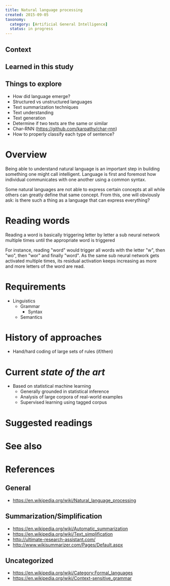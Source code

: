 ```yaml
---
title: Natural language processing
created: 2015-09-05
taxonomy:
  category: [Artificial General Intelligence]
  status: in progress
---
```

## Context

## Learned in this study

## Things to explore

* How did language emerge?
* Structured vs unstructured languages
* Text summarization techniques
* Text understanding
* Text generation
* Determine if two texts are the same or similar
* Char-RNN (https://github.com/karpathy/char-rnn)
* How to properly classify each type of sentence?

# Overview

Being able to understand natural language is an important step in building something one might call intelligent. Language is first and foremost how individual communicates with one another using a common syntax.

Some natural languages are not able to express certain concepts at all while others can greatly define that same concept. From this, one will obviously ask: is there such a thing as a language that can express everything?

# Reading words

Reading a word is basically triggering letter by letter a sub neural network multiple times until the appropriate word is triggered

For instance, reading "word" would trigger all words with the letter "w", then "wo", then "wor" and finally "word". As the same sub neural network gets activated multiple times, its residual activation keeps increasing as more and more letters of the word are read.

# Requirements

* Linguistics
	* Grammar
		* Syntax
	* Semantics

# History of approaches
* Hand/hard coding of large sets of rules (if/then)

# Current *state of the art*
* Based on statistical machine learning
	* Generally grounded in statistical inference
	* Analysis of large corpora of real-world examples
	* Supervised learning using tagged corpus

# Suggested readings

# See also

# References

## General
* https://en.wikipedia.org/wiki/Natural_language_processing

## Summarization/Simplification

* https://en.wikipedia.org/wiki/Automatic_summarization
* https://en.wikipedia.org/wiki/Text_simplification
* http://ultimate-research-assistant.com/
* http://www.wikisummarizer.com/Pages/Default.aspx

## Uncategorized

* https://en.wikipedia.org/wiki/Category:Formal_languages
* https://en.wikipedia.org/wiki/Context-sensitive_grammar